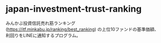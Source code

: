 # japan-investment-trust-ranking
みんかぶ投資信託売れ筋ランキング (https://itf.minkabu.jp/ranking/best_ranking) の上位10ファンドの基準価額、利回りをLINEに通知するプログラム。

